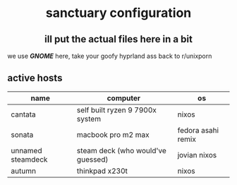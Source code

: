 <h1 align="center">sanctuary configuration</h1>
<h2 align="center">ill put the actual files here in a bit</h2>

we use ***GNOME*** here, take your goofy hyprland ass back to r/unixporn

## active hosts

| name | computer | os |
| --- | --- | --- |
| cantata | self built ryzen 9 7900x system | nixos |
| sonata | macbook pro m2 max | fedora asahi remix |
| unnamed steamdeck | steam deck (who would've guessed) | jovian nixos
| autumn | thinkpad x230t | nixos